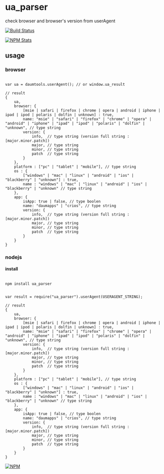 # ua_parser

check browser and browser's version from userAgent

[![Build Status](https://travis-ci.org/html5crew/ua_parser.svg)](https://travis-ci.org/html5crew/ua_parser)

[![NPM Stats](https://nodei.co/npm/ua_parser.png?downloads=true&downloadRank=true)](https://npmjs.org/packages/ua_parser/)


## usage

### browser

~~~~~~~

var ua = daumtools.userAgent(); // or window.ua_result

// result
{
    ua,
    browser: {
        [msie | safari | firefox | chrome | opera | android | iphone | ipad | ipod | polaris | dolfin | unknown] : true,
        name: "msie" | "safari" | "firefox" | "chrome" | "opera" | "android" | "iphone" | "ipad" | "ipod" | "polaris" | "dolfin" | "unknown", // type string
        version: {
            info,  // type string (version full string : [major.minor.patch])
            major, // type string
            minor, // type string
            patch  // type string
        }
    },
    platform : ["pc" | "tablet" | "mobile"], // type string
    os : {
        ["windows" | "mac" | "linux" | "android" | "ios" | "blackberry" | "unknown"] : true,
        name : "windows" | "mac" | "linux" | "android" | "ios" | "blackberry" | "unknown" // type string
    },
    app: {
        isApp: true | false, // type boolen
        name: "daumapps" | "crios", // type string
        version: {
            info,  // type string (version full string : [major.minor.patch])
            major, // type string
            minor, // type string
            patch  // type string
        }
    }
}

~~~~~~~

### nodejs

#### install

~~~~~~~

npm install ua_parser

~~~~~~~

~~~~~~~

var result = require("ua_parser").userAgent(USERAGENT_STRING);

// result
{
    ua,
    browser: {
        [msie | safari | firefox | chrome | opera | android | iphone | ipad | ipod | polaris | dolfin | unknown] : true,
        name: "msie" | "safari" | "firefox" | "chrome" | "opera" | "android" | "iphone" | "ipad" | "ipod" | "polaris" | "dolfin" | "unknown", // type string
        version: {
            info,  // type string (version full string : [major.minor.patch])
            major, // type string
            minor, // type string
            patch  // type string
        }
    },
    platform : ["pc" | "tablet" | "mobile"], // type string
    os : {
        ["windows" | "mac" | "linux" | "android" | "ios" | "blackberry" | "unknown"] : true,
        name : "windows" | "mac" | "linux" | "android" | "ios" | "blackberry" | "unknown" // type string
    },
    app: {
        isApp: true | false, // type boolen
        name: "daumapps" | "crios", // type string
        version: {
            info,  // type string (version full string : [major.minor.patch])
            major, // type string
            minor, // type string
            patch  // type string
        }
    }
}

~~~~~~~

[![NPM](https://nodei.co/npm-dl/ua_parser.png)](https://nodei.co/npm/ua_parser/)

